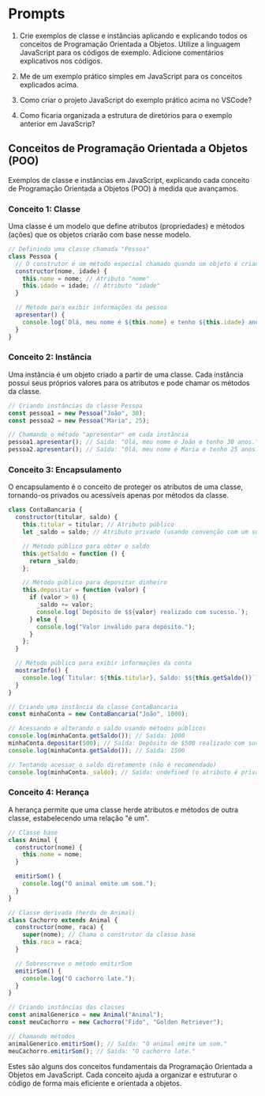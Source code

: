 # Prompts

1. Crie exemplos de classe e instâncias aplicando e explicando todos os conceitos de Programação Orientada a Objetos. Utilize a linguagem JavaScript para os códigos de exemplo. Adicione comentários explicativos nos códigos.

2. Me de um exemplo prático simples em JavaScript para os conceitos explicados acima.

3. Como criar o projeto JavaScript do exemplo prático acima no VSCode?

4. Como ficaria organizada a estrutura de diretórios para o exemplo anterior em JavaScrip?

## Conceitos de Programação Orientada a Objetos (POO)

Exemplos de classe e instâncias em JavaScript, explicando cada conceito de Programação Orientada a Objetos (POO) à medida que avançamos.

### Conceito 1: Classe

Uma classe é um modelo que define atributos (propriedades) e métodos (ações) que os objetos criarão com base nesse modelo.

```javascript
// Definindo uma classe chamada "Pessoa"
class Pessoa {
  // O construtor é um método especial chamado quando um objeto é criado
  constructor(nome, idade) {
    this.nome = nome; // Atributo "nome"
    this.idade = idade; // Atributo "idade"
  }

  // Método para exibir informações da pessoa
  apresentar() {
    console.log(`Olá, meu nome é ${this.nome} e tenho ${this.idade} anos.`);
  }
}
```

### Conceito 2: Instância

Uma instância é um objeto criado a partir de uma classe. Cada instância possui seus próprios valores para os atributos e pode chamar os métodos da classe.

```javascript
// Criando instâncias da classe Pessoa
const pessoa1 = new Pessoa("João", 30);
const pessoa2 = new Pessoa("Maria", 25);

// Chamando o método "apresentar" em cada instância
pessoa1.apresentar(); // Saída: "Olá, meu nome é João e tenho 30 anos."
pessoa2.apresentar(); // Saída: "Olá, meu nome é Maria e tenho 25 anos."
```

### Conceito 3: Encapsulamento

O encapsulamento é o conceito de proteger os atributos de uma classe, tornando-os privados ou acessíveis apenas por métodos da classe.

```javascript
class ContaBancaria {
  constructor(titular, saldo) {
    this.titular = titular; // Atributo público
    let _saldo = saldo; // Atributo privado (usando convenção com um sublinhado)

    // Método público para obter o saldo
    this.getSaldo = function () {
      return _saldo;
    };

    // Método público para depositar dinheiro
    this.depositar = function (valor) {
      if (valor > 0) {
        _saldo += valor;
        console.log(`Depósito de $${valor} realizado com sucesso.`);
      } else {
        console.log("Valor inválido para depósito.");
      }
    };
  }

  // Método público para exibir informações da conta
  mostrarInfo() {
    console.log(`Titular: ${this.titular}, Saldo: $${this.getSaldo()}`);
  }
}

// Criando uma instância da classe ContaBancaria
const minhaConta = new ContaBancaria("João", 1000);

// Acessando e alterando o saldo usando métodos públicos
console.log(minhaConta.getSaldo()); // Saída: 1000
minhaConta.depositar(500); // Saída: Depósito de $500 realizado com sucesso.
console.log(minhaConta.getSaldo()); // Saída: 1500

// Tentando acessar o saldo diretamente (não é recomendado)
console.log(minhaConta._saldo); // Saída: undefined (o atributo é privado)
```

### Conceito 4: Herança

A herança permite que uma classe herde atributos e métodos de outra classe, estabelecendo uma relação "é um".

```javascript
// Classe base
class Animal {
  constructor(nome) {
    this.nome = nome;
  }

  emitirSom() {
    console.log("O animal emite um som.");
  }
}

// Classe derivada (herda de Animal)
class Cachorro extends Animal {
  constructor(nome, raca) {
    super(nome); // Chama o construtor da classe base
    this.raca = raca;
  }

  // Sobrescreve o método emitirSom
  emitirSom() {
    console.log("O cachorro late.");
  }
}

// Criando instâncias das classes
const animalGenerico = new Animal("Animal");
const meuCachorro = new Cachorro("Fido", "Golden Retriever");

// Chamando métodos
animalGenerico.emitirSom(); // Saída: "O animal emite um som."
meuCachorro.emitirSom(); // Saída: "O cachorro late."
```

Estes são alguns dos conceitos fundamentais da Programação Orientada a Objetos em JavaScript. Cada conceito ajuda a organizar e estruturar o código de forma mais eficiente e orientada a objetos.

